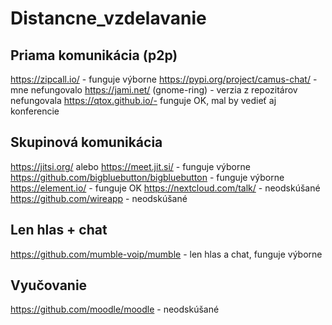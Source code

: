# Distancne_vzdelavanie

## Priama komunikácia (p2p)
https://zipcall.io/ - funguje výborne
https://pypi.org/project/camus-chat/ - mne nefungovalo
https://jami.net/ (gnome-ring) - verzia z repozitárov nefungovala
https://qtox.github.io/- funguje OK, mal by vedieť aj konferencie

## Skupinová komunikácia
https://jitsi.org/ alebo https://meet.jit.si/ - funguje výborne
https://github.com/bigbluebutton/bigbluebutton - funguje výborne
https://element.io/ - funguje OK
https://nextcloud.com/talk/ - neodskúšané
https://github.com/wireapp - neodskúšané

## Len hlas + chat
https://github.com/mumble-voip/mumble - len hlas a chat, funguje výborne

## Vyučovanie
https://github.com/moodle/moodle - neodskúšané
